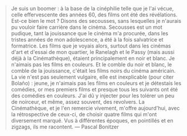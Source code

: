 > Je suis un boomer : à la base de la cinéphilie telle que je l'ai vécue, celle effervescente des années 60, des films ont été des révélations. Est-ce bien le mot ? Disons des secousses, sans lesquelles je n'aurais pu vouloir faire carrière dans le cinéma. Secousses est un mot pudique, tant la jouissance que le cinéma m'a procurée, dans les tristes années de mon adolescence, a été à la fois salvatrice et formatrice. Les films que je voyais alors, surtout dans les cinémas d'art et d'essai de mon quartier, le Ranelagh et le Passy (mais aussi déjà à la Cinémathèque), étaient principalement en noir et blanc. Je n'aimais pas les films en couleurs. Et le comble du noir et blanc, le comble de la jouissance, c'était les films noirs du cinéma américain. La vie n'est pas seulement vulgaire, elle est inexplicable (pour citer Bolaño) : jeune, je n'aimais pas les films en couleurs et je détestais les comédies, or mes premiers films et presque tous les suivants ont été des comédies en couleurs. J'ai dû y injecter pour les tolérer un peu de noirceur, et même, assez souvent, des revolvers. La Cinémathèque, et je l'en remercie vivement, m'offre aujourd'hui, avec la rétrospective de ceux-ci, de choisir quatre films qui m'ont diversement marqué. Vus à différentes époques, en pointillés et en zigzags, ils me racontent. — Pascal Bonitzer
